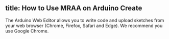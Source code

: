 title: How to Use MRAA on Arduino Create
---

The Arduino Web Editor allows you to write code and upload sketches  from your web browser (Chrome, Firefox, Safari and Edge). We recommend you use Google Chrome.





